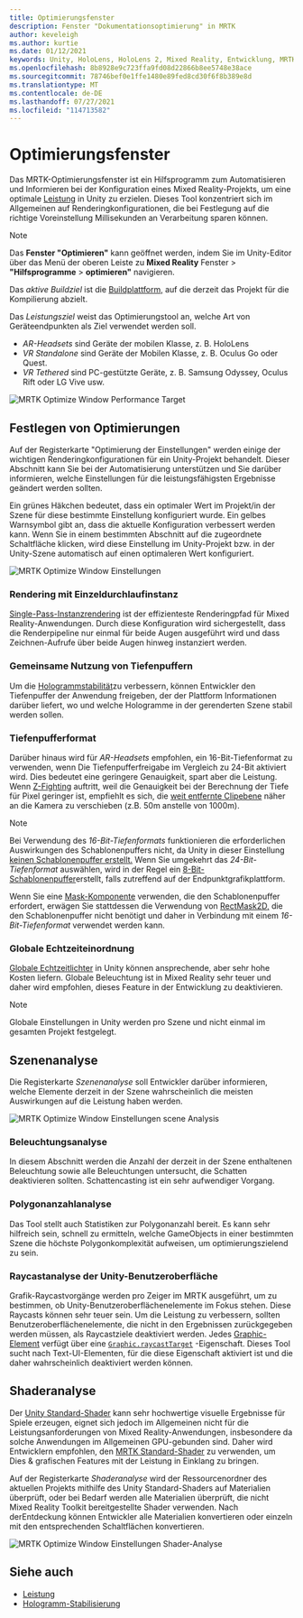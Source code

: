 ```yaml
---
title: Optimierungsfenster
description: Fenster "Dokumentationsoptimierung" in MRTK
author: keveleigh
ms.author: kurtie
ms.date: 01/12/2021
keywords: Unity, HoloLens, HoloLens 2, Mixed Reality, Entwicklung, MRTK,
ms.openlocfilehash: 8b8928e9c723ffa9fd08d22866b8ee5748e38ace
ms.sourcegitcommit: 78746bef0e1ffe1480e89fed8cd30f6f8b389e8d
ms.translationtype: MT
ms.contentlocale: de-DE
ms.lasthandoff: 07/27/2021
ms.locfileid: "114713582"
---
```

# <a name="optimize-window"></a>Optimierungsfenster

Das MRTK-Optimierungsfenster ist ein Hilfsprogramm zum Automatisieren und Informieren bei der Konfiguration eines Mixed Reality-Projekts, um eine optimale [Leistung](../../performance/perf-getting-started.md) in Unity zu erzielen. Dieses Tool konzentriert sich im Allgemeinen auf Renderingkonfigurationen, die bei Festlegung auf die richtige Voreinstellung Millisekunden an Verarbeitung sparen können.

> [!NOTE]
> Das **Fenster "Optimieren"** kann geöffnet werden, indem Sie im Unity-Editor über das Menü der oberen Leiste zu **Mixed Reality** Fenster  >  **"Hilfsprogramme**  >  **optimieren"** navigieren.

Das *aktive Buildziel* ist die [Buildplattform,](https://docs.unity3d.com/Manual/BuildSettings.html) auf die derzeit das Projekt für die Kompilierung abzielt.

Das *Leistungsziel* weist das Optimierungstool an, welche Art von Geräteendpunkten als Ziel verwendet werden soll.

- *AR-Headsets* sind Geräte der mobilen Klasse, z. B. HoloLens
- *VR Standalone* sind Geräte der Mobilen Klasse, z. B. Oculus Go oder Quest.
- *VR Tethered* sind PC-gestützte Geräte, z. B. Samsung Odyssey, Oculus Rift oder LG Vive usw.

![MRTK Optimize Window Performance Target](../images/performance/OptimizeWindowPerformanceTarget.jpg)

## <a name="setting-optimizations"></a>Festlegen von Optimierungen

Auf der Registerkarte "Optimierung der Einstellungen" werden einige der wichtigen Renderingkonfigurationen für ein Unity-Projekt behandelt. Dieser Abschnitt kann Sie bei der Automatisierung unterstützen und Sie darüber informieren, welche Einstellungen für die leistungsfähigsten Ergebnisse geändert werden sollten.

Ein grünes Häkchen bedeutet, dass ein optimaler Wert im Projekt/in der Szene für diese bestimmte Einstellung konfiguriert wurde. Ein gelbes Warnsymbol gibt an, dass die aktuelle Konfiguration verbessert werden kann. Wenn Sie in einem bestimmten Abschnitt auf die zugeordnete Schaltfläche klicken, wird diese Einstellung im Unity-Projekt bzw. in der Unity-Szene automatisch auf einen optimaleren Wert konfiguriert.

![MRTK Optimize Window Einstellungen](../images/performance/OptimizeWindow_Settings.png)

### <a name="single-pass-instanced-rendering"></a>Rendering mit Einzeldurchlaufinstanz

[Single-Pass-Instanzrendering](https://docs.unity3d.com/Manual/SinglePassInstancing.html) ist der effizienteste Renderingpfad für Mixed Reality-Anwendungen. Durch diese Konfiguration wird sichergestellt, dass die Renderpipeline nur einmal für beide Augen ausgeführt wird und dass Zeichnen-Aufrufe über beide Augen hinweg instanziert werden.

### <a name="depth-buffer-sharing"></a>Gemeinsame Nutzung von Tiefenpuffern

Um die [Hologrammstabilität](../../performance/hologram-Stabilization.md)zu verbessern, können Entwickler den Tiefenpuffer der Anwendung freigeben, der der Plattform Informationen darüber liefert, wo und welche Hologramme in der gerenderten Szene stabil werden sollen.

### <a name="depth-buffer-format"></a>Tiefenpufferformat

Darüber hinaus wird für *AR-Headsets* empfohlen, ein 16-Bit-Tiefenformat zu verwenden, wenn Die Tiefenpufferfreigabe im Vergleich zu 24-Bit aktiviert wird. Dies bedeutet eine geringere Genauigkeit, spart aber die Leistung. Wenn [Z-Fighting](https://en.wikipedia.org/wiki/Z-fighting) auftritt, weil die Genauigkeit bei der Berechnung der Tiefe für Pixel geringer ist, empfiehlt es sich, die [weit entfernte Clipebene](https://docs.unity3d.com/Manual/class-Camera.html) näher an die Kamera zu verschieben (z.B. 50m anstelle von 1000m).

> [!NOTE]
> Bei Verwendung des *16-Bit-Tiefenformats* funktionieren die erforderlichen Auswirkungen des Schablonenpuffers nicht, da Unity in dieser Einstellung [keinen Schablonenpuffer erstellt.](https://docs.unity3d.com/ScriptReference/RenderTexture-depth.html) Wenn Sie umgekehrt das *24-Bit-Tiefenformat* auswählen, wird in der Regel ein [8-Bit-Schablonenpuffer](https://docs.unity3d.com/Manual/SL-Stencil.html)erstellt, falls zutreffend auf der Endpunktgrafikplattform.
>
> Wenn Sie eine [Mask-Komponente](https://docs.unity3d.com/Manual/script-Mask.html) verwenden, die den Schablonenpuffer erfordert, erwägen Sie stattdessen die Verwendung von [RectMask2D,](https://docs.unity3d.com/Manual/script-RectMask2D.html) die den Schablonenpuffer nicht benötigt und daher in Verbindung mit einem *16-Bit-Tiefenformat* verwendet werden kann.

### <a name="real-time-global-illumination"></a>Globale Echtzeiteinordnung

[Globale Echtzeitlichter](https://docs.unity3d.com/Manual/GIIntro.html) in Unity können ansprechende, aber sehr hohe Kosten liefern. Globale Beleuchtung ist in Mixed Reality sehr teuer und daher wird empfohlen, dieses Feature in der Entwicklung zu deaktivieren.

> [!NOTE]
> Globale Einstellungen in Unity werden pro Szene und nicht einmal im gesamten Projekt festgelegt.

## <a name="scene-analysis"></a>Szenenanalyse

Die Registerkarte *Szenenanalyse* soll Entwickler darüber informieren, welche Elemente derzeit in der Szene wahrscheinlich die meisten Auswirkungen auf die Leistung haben werden.

![MRTK Optimize Window Einstellungen scene Analysis](../images/performance/OptimizeWindow_SceneAnalysis.png)

### <a name="lighting-analysis"></a>Beleuchtungsanalyse

In diesem Abschnitt werden die Anzahl der derzeit in der Szene enthaltenen Beleuchtung sowie alle Beleuchtungen untersucht, die Schatten deaktivieren sollten. Schattencasting ist ein sehr aufwendiger Vorgang.

### <a name="polygon-count-analysis"></a>Polygonanzahlanalyse

Das Tool stellt auch Statistiken zur Polygonanzahl bereit. Es kann sehr hilfreich sein, schnell zu ermitteln, welche GameObjects in einer bestimmten Szene die höchste Polygonkomplexität aufweisen, um optimierungszielend zu sein.

### <a name="unity-ui-raycast-analysis"></a>Raycastanalyse der Unity-Benutzeroberfläche

Grafik-Raycastvorgänge werden pro Zeiger im MRTK ausgeführt, um zu bestimmen, ob Unity-Benutzeroberflächenelemente im Fokus stehen. Diese Raycasts können sehr teuer sein. Um die Leistung zu verbessern, sollten Benutzeroberflächenelemente, die nicht in den Ergebnissen zurückgegeben werden müssen, als Raycastziele deaktiviert werden. Jedes [Graphic-Element](https://docs.unity3d.com/2018.4/Documentation/ScriptReference/UI.Graphic.html) verfügt über eine [`Graphic.raycastTarget`](https://docs.unity3d.com/2018.4/Documentation/ScriptReference/UI.Graphic-raycastTarget.html) -Eigenschaft. Dieses Tool sucht nach Text-UI-Elementen, für die diese Eigenschaft aktiviert ist und die daher wahrscheinlich deaktiviert werden können.

## <a name="shader-analysis"></a>Shaderanalyse

Der [Unity Standard-Shader](https://docs.unity3d.com/Manual/shader-StandardShader.html) kann sehr hochwertige visuelle Ergebnisse für Spiele erzeugen, eignet sich jedoch im Allgemeinen nicht für die Leistungsanforderungen von Mixed Reality-Anwendungen, insbesondere da solche Anwendungen im Allgemeinen GPU-gebunden sind. Daher wird Entwicklern empfohlen, den [MRTK Standard-Shader](../rendering/mrtk-standard-shader.md) zu verwenden, um Dies & grafischen Features mit der Leistung in Einklang zu bringen.

Auf der Registerkarte *Shaderanalyse* wird der Ressourcenordner des aktuellen Projekts mithilfe des Unity Standard-Shaders auf Materialien überprüft, oder bei Bedarf werden alle Materialien überprüft, die nicht Mixed Reality Toolkit bereitgestellte Shader verwenden. Nach derEntdeckung können Entwickler alle Materialien konvertieren oder einzeln mit den entsprechenden Schaltflächen konvertieren.

![MRTK Optimize Window Einstellungen Shader-Analyse](../images/performance/OptimizeWindow_ShaderAnalysis.png)

## <a name="see-also"></a>Siehe auch

- [Leistung](../../performance/perf-getting-started.md)
- [Hologramm-Stabilisierung](../../performance/hologram-stabilization.md)
